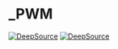 # _PWM
[![DeepSource](https://app.deepsource.com/gh/SpotlightForBugs/_PWM.svg/?label=active+issues&show_trend=true&token=rgTgP6VSLD9en0SCJVb1OOdr)](https://app.deepsource.com/gh/SpotlightForBugs/_PWM/) [![DeepSource](https://app.deepsource.com/gh/SpotlightForBugs/_PWM.svg/?label=resolved+issues&show_trend=true&token=rgTgP6VSLD9en0SCJVb1OOdr)](https://app.deepsource.com/gh/SpotlightForBugs/_PWM/)

